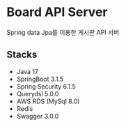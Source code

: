 # Board API Server

Spring data Jpa를 이용한 게시판 API 서버

## Stacks

- Java 17
- SpringBoot 3.1.5
- Spring Security 6.1.5
- Querydsl 5.0.0
- AWS RDS (MySql 8.0)
- Redis
- Swagger 3.0.0
